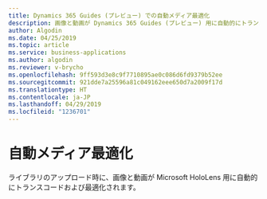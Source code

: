 ```yaml
---
title: Dynamics 365 Guides (プレビュー) での自動メディア最適化
description: 画像と動画が Dynamics 365 Guides (プレビュー) 用に自動的にトランスコードおよび最適化されます
author: Algodin
ms.date: 04/25/2019
ms.topic: article
ms.service: business-applications
ms.author: algodin
ms.reviewer: v-brycho
ms.openlocfilehash: 9ff593d3e8c9f7710895ae0c086d6fd9379b52ee
ms.sourcegitcommit: 921dde7a25596a81c049162eee650d7a2009f17d
ms.translationtype: HT
ms.contentlocale: ja-JP
ms.lasthandoff: 04/29/2019
ms.locfileid: "1236701"
---
```

# <a name="automatic-media-optimization"></a>自動メディア最適化

ライブラリのアップロード時に、画像と動画が Microsoft HoloLens 用に自動的にトランスコードおよび最適化されます。
